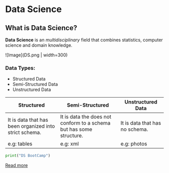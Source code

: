# Data Science
## What is Data Science?
**Data Science** is an *multidisciplinary* field that combines statistics, computer science and domain knowledge.

![Image](DS.png | width=300)

### Data Types:
- Structured Data
- Semi-Structured Data
- Unstructured Data

| Structured | Semi-Structured | Unstructured Data
|----|----|----|
| It is data that has been organized into strict schema.| It is data the does not conform to a schema but has some structure. | It is data that has no schema. |
|e.g: tables |e.g: xml | e.g: photos |

```python
print("DS BootCamp")
```
[Read more](https://en.wikipedia.org/wiki/Data_science)